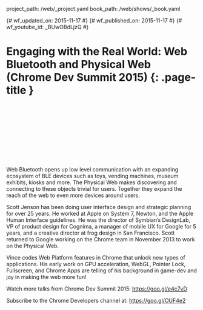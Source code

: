 project_path: /web/_project.yaml book_path: /web/shows/_book.yaml

{# wf_updated_on: 2015-11-17 #} {# wf_published_on: 2015-11-17 #} {# wf_youtube_id: _BUwOBdLjzQ #}

# Engaging with the Real World: Web Bluetooth and Physical Web (Chrome Dev Summit 2015) {: .page-title }

<div class="video-wrapper">
  <iframe class="devsite-embedded-youtube-video" data-video-id="_BUwOBdLjzQ"
          data-autohide="1" data-showinfo="0" frameborder="0" allowfullscreen>
  </iframe>
</div>

Web Bluetooth opens up low level communication with an expanding ecosystem of BLE devices such as toys, vending machines, museum exhibits, kiosks and more. The Physical Web makes discovering and connecting to these objects trivial for users. Together they expand the reach of the web to even more devices around users.

Scott Jenson has been doing user interface design and strategic planning for over 25 years. He worked at Apple on System 7, Newton, and the Apple Human Interface guidelines. He was the director of Symbian’s DesignLab, VP of product design for Cognima, a manager of mobile UX for Google for 5 years, and a creative director at frog design in San Francisco. Scott returned to Google working on the Chrome team in November 2013 to work on the Physical Web.

Vince codes Web Platform features in Chrome that unlock new types of applications. His early work on GPU acceleration, WebGL, Pointer Lock, Fullscreen, and Chrome Apps are telling of his background in game-dev and joy in making the web more fun!

Watch more talks from Chrome Dev Summit 2015: https://goo.gl/e4c7vD

Subscribe to the Chrome Developers channel at: https://goo.gl/OUF4e2